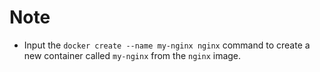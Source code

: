 # Note

- Input the `docker create --name my-nginx nginx` command to create a new container called `my-nginx` from the `nginx` image.
